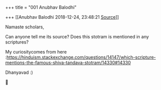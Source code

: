 +++
title = "001 Anubhav Balodhi"

+++
[[Anubhav Balodhi	2018-12-24, 23:48:21 [Source](https://groups.google.com/g/bvparishat/c/1vHbCEXSZdA)]]



Namaste scholars,  
  
Can anyone tell me its source? Does this stotram is mentioned in any scriptures?  
  
My curiositycomes from here :<https://hinduism.stackexchange.com/questions/14147/which-scripture-mentions-the-famous-shiva-tandava-stotram/14330#14330>

  

Dhanyavad :)



